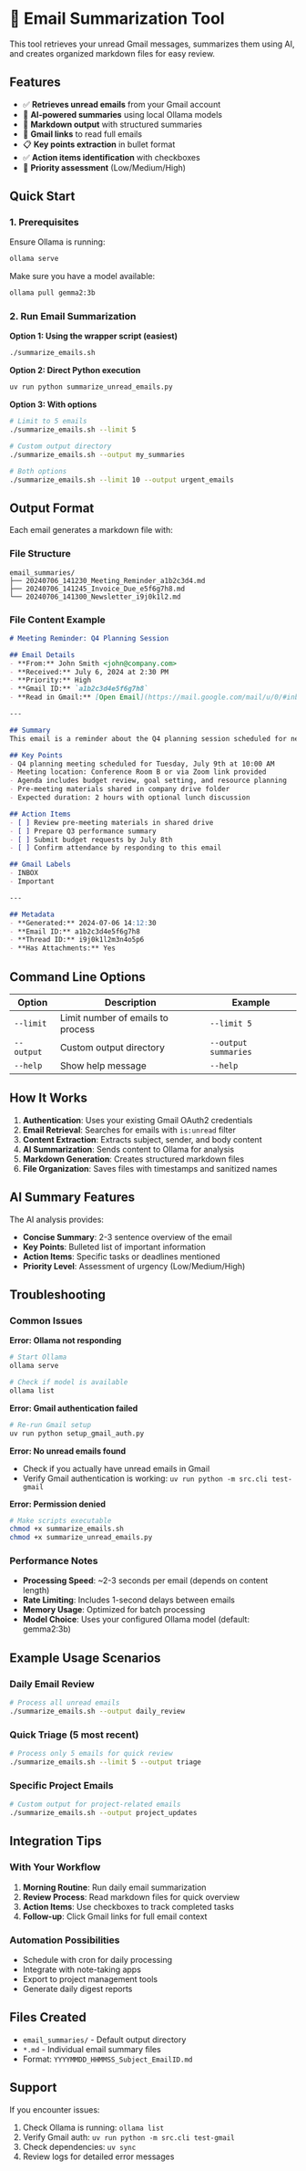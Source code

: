 # 📧 Email Summarization Tool

This tool retrieves your unread Gmail messages, summarizes them using AI, and creates organized markdown files for easy review.

## Features

- ✅ **Retrieves unread emails** from your Gmail account
- 🤖 **AI-powered summaries** using local Ollama models
- 📝 **Markdown output** with structured summaries
- 🔗 **Gmail links** to read full emails
- 📋 **Key points extraction** in bullet format
- ✅ **Action items identification** with checkboxes
- 🎯 **Priority assessment** (Low/Medium/High)

## Quick Start

### 1. Prerequisites

Ensure Ollama is running:
```bash
ollama serve
```

Make sure you have a model available:
```bash
ollama pull gemma2:3b
```

### 2. Run Email Summarization

**Option 1: Using the wrapper script (easiest)**
```bash
./summarize_emails.sh
```

**Option 2: Direct Python execution**
```bash
uv run python summarize_unread_emails.py
```

**Option 3: With options**
```bash
# Limit to 5 emails
./summarize_emails.sh --limit 5

# Custom output directory
./summarize_emails.sh --output my_summaries

# Both options
./summarize_emails.sh --limit 10 --output urgent_emails
```

## Output Format

Each email generates a markdown file with:

### File Structure
```
email_summaries/
├── 20240706_141230_Meeting_Reminder_a1b2c3d4.md
├── 20240706_141245_Invoice_Due_e5f6g7h8.md
└── 20240706_141300_Newsletter_i9j0k1l2.md
```

### File Content Example
```markdown
# Meeting Reminder: Q4 Planning Session

## Email Details
- **From:** John Smith <john@company.com>
- **Received:** July 6, 2024 at 2:30 PM
- **Priority:** High
- **Gmail ID:** `a1b2c3d4e5f6g7h8`
- **Read in Gmail:** [Open Email](https://mail.google.com/mail/u/0/#inbox/a1b2c3d4e5f6g7h8)

---

## Summary
This email is a reminder about the Q4 planning session scheduled for next Tuesday. The meeting will cover budget planning, goal setting, and resource allocation for the next quarter.

## Key Points
- Q4 planning meeting scheduled for Tuesday, July 9th at 10:00 AM
- Meeting location: Conference Room B or via Zoom link provided
- Agenda includes budget review, goal setting, and resource planning
- Pre-meeting materials shared in company drive folder
- Expected duration: 2 hours with optional lunch discussion

## Action Items
- [ ] Review pre-meeting materials in shared drive
- [ ] Prepare Q3 performance summary
- [ ] Submit budget requests by July 8th
- [ ] Confirm attendance by responding to this email

## Gmail Labels
- INBOX
- Important

---

## Metadata
- **Generated:** 2024-07-06 14:12:30
- **Email ID:** a1b2c3d4e5f6g7h8
- **Thread ID:** i9j0k1l2m3n4o5p6
- **Has Attachments:** Yes
```

## Command Line Options

| Option | Description | Example |
|--------|-------------|---------|
| `--limit` | Limit number of emails to process | `--limit 5` |
| `--output` | Custom output directory | `--output summaries` |
| `--help` | Show help message | `--help` |

## How It Works

1. **Authentication**: Uses your existing Gmail OAuth2 credentials
2. **Email Retrieval**: Searches for emails with `is:unread` filter
3. **Content Extraction**: Extracts subject, sender, and body content
4. **AI Summarization**: Sends content to Ollama for analysis
5. **Markdown Generation**: Creates structured markdown files
6. **File Organization**: Saves files with timestamps and sanitized names

## AI Summary Features

The AI analysis provides:

- **Concise Summary**: 2-3 sentence overview of the email
- **Key Points**: Bulleted list of important information
- **Action Items**: Specific tasks or deadlines mentioned
- **Priority Level**: Assessment of urgency (Low/Medium/High)

## Troubleshooting

### Common Issues

**Error: Ollama not responding**
```bash
# Start Ollama
ollama serve

# Check if model is available
ollama list
```

**Error: Gmail authentication failed**
```bash
# Re-run Gmail setup
uv run python setup_gmail_auth.py
```

**Error: No unread emails found**
- Check if you actually have unread emails in Gmail
- Verify Gmail authentication is working: `uv run python -m src.cli test-gmail`

**Error: Permission denied**
```bash
# Make scripts executable
chmod +x summarize_emails.sh
chmod +x summarize_unread_emails.py
```

### Performance Notes

- **Processing Speed**: ~2-3 seconds per email (depends on content length)
- **Rate Limiting**: Includes 1-second delays between emails
- **Memory Usage**: Optimized for batch processing
- **Model Choice**: Uses your configured Ollama model (default: gemma2:3b)

## Example Usage Scenarios

### Daily Email Review
```bash
# Process all unread emails
./summarize_emails.sh --output daily_review
```

### Quick Triage (5 most recent)
```bash
# Process only 5 emails for quick review
./summarize_emails.sh --limit 5 --output triage
```

### Specific Project Emails
```bash
# Custom output for project-related emails
./summarize_emails.sh --output project_updates
```

## Integration Tips

### With Your Workflow
1. **Morning Routine**: Run daily email summarization
2. **Review Process**: Read markdown files for quick overview
3. **Action Items**: Use checkboxes to track completed tasks
4. **Follow-up**: Click Gmail links for full email context

### Automation Possibilities
- Schedule with cron for daily processing
- Integrate with note-taking apps
- Export to project management tools
- Generate daily digest reports

## Files Created

- `email_summaries/` - Default output directory
- `*.md` - Individual email summary files
- Format: `YYYYMMDD_HHMMSS_Subject_EmailID.md`

## Support

If you encounter issues:
1. Check Ollama is running: `ollama list`
2. Verify Gmail auth: `uv run python -m src.cli test-gmail`
3. Check dependencies: `uv sync`
4. Review logs for detailed error messages
